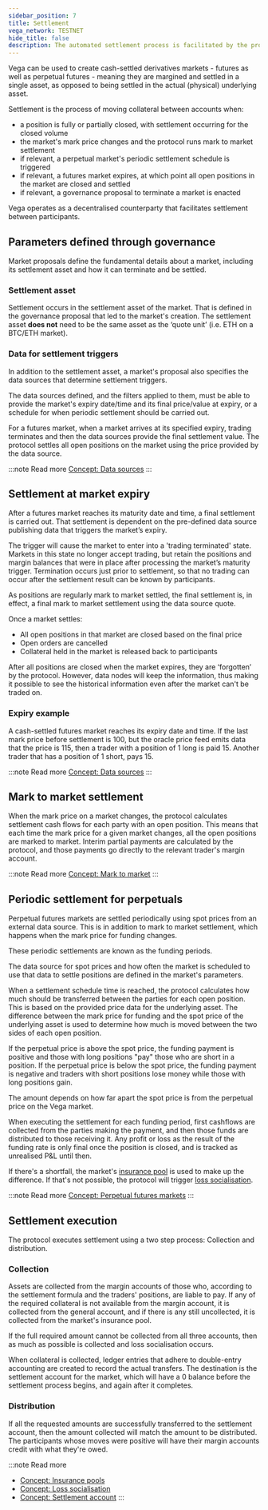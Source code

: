 ```yaml
---
sidebar_position: 7
title: Settlement
vega_network: TESTNET
hide_title: false
description: The automated settlement process is facilitated by the protocol.
---
```


Vega can be used to create cash-settled derivatives markets - futures as well as perpetual futures - meaning they are margined and settled in a single asset, as opposed to being settled in the actual (physical) underlying asset.

Settlement is the process of moving collateral between accounts when:
* a position is fully or partially closed, with settlement occurring for the closed volume
* the market's mark price changes and the protocol runs mark to market settlement
* if relevant, a perpetual market's periodic settlement schedule is triggered
* if relevant, a futures market expires, at which point all open positions in the market are closed and settled
* if relevant, a governance proposal to terminate a market is enacted

Vega operates as a decentralised counterparty that facilitates settlement between participants.

## Parameters defined through governance
Market proposals define the fundamental details about a market, including its settlement asset and how it can terminate and be settled.

### Settlement asset
Settlement occurs in the settlement asset of the market. That is defined in the governance proposal that led to the market's creation. The settlement asset **does not** need to be the same asset as the ‘quote unit’ (i.e. ETH on a BTC/ETH market).

### Data for settlement triggers
In addition to the settlement asset, a market's proposal also specifies the data sources that determine settlement triggers. 

The data sources defined, and the filters applied to them, must be able to provide the market's expiry date/time and its final price/value at expiry, or a schedule for when periodic settlement should be carried out.

For a futures market, when a market arrives at its specified expiry, trading terminates and then the data sources provide the final settlement value. The protocol settles all open positions on the market using the price provided by the data source.

:::note Read more
[Concept: Data sources](./data-sources.md)
:::
 
## Settlement at market expiry
After a futures market reaches its maturity date and time, a final settlement is carried out. That settlement is dependent on the pre-defined data source publishing data that triggers the market’s expiry.

The trigger will cause the market to enter into a 'trading terminated' state. Markets in this state no longer accept trading, but retain the positions and margin balances that were in place after processing the market’s maturity trigger. Termination occurs just prior to settlement, so that no trading can occur after the settlement result can be known by participants.

As positions are regularly mark to market settled, the final settlement is, in effect, a final mark to market settlement using the data source quote.

Once a market settles:
* All open positions in that market are closed based on the final price
* Open orders are cancelled
* Collateral held in the market is released back to participants

After all positions are closed when the market expires, they are ‘forgotten’ by the protocol. However, data nodes will keep the information, thus making it possible to see the historical information even after the market can't be traded on.

### Expiry example
A cash-settled futures market reaches its expiry date and time. If the last mark price before settlement is 100, but the oracle price feed emits data that the price is 115, then a trader with a position of 1 long is paid 15. Another trader that has a position of 1 short, pays 15.

:::note Read more
[Concept: Data sources](./data-sources.md)
:::

## Mark to market settlement
When the mark price on a market changes, the protocol calculates settlement cash flows for each party with an open position. This means that each time the mark price for a given market changes, all the open positions are marked to market. Interim partial payments are calculated by the protocol, and those payments go directly to the relevant trader's margin account. 

:::note Read more
[Concept: Mark to market](./margin.md#mark-to-market)
:::

## Periodic settlement for perpetuals 
Perpetual futures markets are settled periodically using spot prices from an external data source. This is in addition to mark to market settlement, which happens when the mark price for funding changes. 

These periodic settlements are known as the funding periods.

The data source for spot prices and how often the market is scheduled to use that data to settle positions are defined in the market's parameters.

When a settlement schedule time is reached, the protocol calculates how much should be transferred between the parties for each open position. This is based on the provided price data for the underlying asset. The difference between the mark price for funding and the spot price of the underlying asset is used to determine how much is moved between the two sides of each open position.

If the perpetual price is above the spot price, the funding payment is positive and those with long positions "pay" those who are short in a position.  If the perpetual price is below the spot price, the funding payment is negative and traders with short positions lose money while those with long positions gain.

The amount depends on how far apart the spot price is from the perpetual price on the Vega market.

When executing the settlement for each funding period, first cashflows are collected from the parties making the payment, and then those funds are distributed to those receiving it. Any profit or loss as the result of the funding rate is only final once the position is closed, and is tracked as unrealised P&L until then.

If there's a shortfall, the market's [insurance pool](./market-protections.md#insurance-pools) is used to make up the difference. If that's not possible, the protocol will trigger [loss socialisation](./market-protections.md#loss-socialisation).

:::note Read more
[Concept: Perpetual futures markets](../trading-on-vega/market-types.md#perpetual-futures)
:::

## Settlement execution
The protocol executes settlement using a two step process: Collection and distribution.

### Collection
Assets are collected from the margin accounts of those who, according to the settlement formula and the traders' positions, are liable to pay. If any of the required collateral is not available from the margin account, it is collected from the general account, and if there is any still uncollected, it is collected from the market's insurance pool. 
 
If the full required amount cannot be collected from all three accounts, then as much as possible is collected and loss socialisation occurs.
 
When collateral is collected, ledger entries that adhere to double-entry accounting are created to record the actual transfers. The destination is the settlement account for the market, which will have a 0 balance before the settlement process begins, and again after it completes.
 
### Distribution
If all the requested amounts are successfully transferred to the settlement account, then the amount collected will match the amount to be distributed. The participants whose moves were positive will have their margin accounts credit with what they're owed. 

:::note Read more 
* [Concept: Insurance pools](../trading-on-vega/market-protections.md#insurance-pools)
* [Concept: Loss socialisation](../trading-on-vega/market-protections.md#loss-socialisation)
* [Concept: Settlement account](../assets/accounts.md#settlement-accounts)
:::
